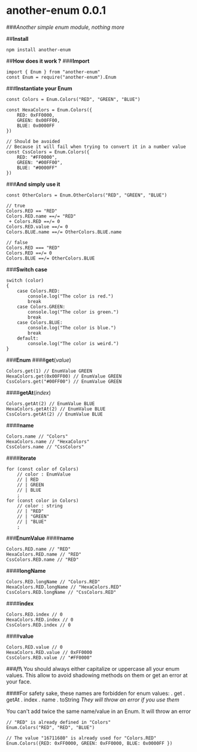**another-enum** 0.0.1
=================
###_Another simple enum module, nothing more_

##**Install**
```
npm install another-enum
```

##**How does it work ?**
###**Import**
```
import { Enum } from "another-enum"
const Enum = require("another-enum").Enum
```

###**Instantiate your Enum**
```
const Colors = Enum.Colors("RED", "GREEN", "BLUE")

const HexaColors = Enum.Colors({
    RED: 0xFF0000,
    GREEN: 0x00FF00,
    BLUE: 0x0000FF
})

// Should be avoided
// Because it will fail when trying to convert it in a number value
const CssColors = Enum.Colors({
    RED: "#FF0000",
    GREEN: "#00FF00",
    BLUE: "#0000FF"
})
```

###**And simply use it**
```
const OtherColors = Enum.OtherColors("RED", "GREEN", "BLUE")

// true
Colors.RED == "RED"
Colors.RED.name ==/= "RED"
 + Colors.RED ==/= 0
Colors.RED.value ==/= 0
Colors.BLUE.name ==/= OtherColors.BLUE.name

// false
Colors.RED === "RED"
Colors.RED ==/= 0
Colors.BLUE ==/= OtherColors.BLUE
```

###**Switch case**
```
switch (color)
{
    case Colors.RED:
        console.log("The color is red.")
        break
    case Colors.GREEN:
        console.log("The color is green.")
        break
    case Colors.BLUE:
        console.log("The color is blue.")
        break
    default:
        console.log("The color is weird.")
}
```

###**Enum**
####**get**(_value_)
```
Colors.get(1) // EnumValue GREEN
HexaColors.get(0x00FF00) // EnumValue GREEN
CssColors.get("#00FF00") // EnumValue GREEN
```

####**getAt**(_index_)
```
Colors.getAt(2) // EnumValue BLUE
HexaColors.getAt(2) // EnumValue BLUE
CssColors.getAt(2) // EnumValue BLUE
```

####**name**
```
Colors.name // "Colors"
HexaColors.name // "HexaColors"
CssColors.name // "CssColors"
```

####**iterate**
```
for (const color of Colors)
    // color : EnumValue
    // | RED
    // | GREEN
    // | BLUE
    ;
for (const color in Colors)
    // color : string
    // | "RED"
    // | "GREEN"
    // | "BLUE"
    ;
```

###**EnumValue**
####**name**
```
Colors.RED.name // "RED"
HexaColors.RED.name // "RED"
CssColors.RED.name // "RED"
```

####**longName**
```
Colors.RED.longName // "Colors.RED"
HexaColors.RED.longName // "HexaColors.RED"
CssColors.RED.longName // "CssColors.RED"
```

####**index**
```
Colors.RED.index // 0
HexaColors.RED.index // 0
CssColors.RED.index // 0
```

####**value**
```
Colors.RED.value // 0
HexaColors.RED.value // 0xFF0000
CssColors.RED.value // "#FF0000"
```

###**/!\\** You should always either capitalize or uppercase all your enum values. This allow to avoid shadowing methods on them or get an error at your face. 

####For safety sake, these names are forbidden for enum values:
    . get
    . getAt
    . index
    . name
    . toString
_They will throw an error if you use them_

You can't add twice the same name/value in an Enum.
It will throw an error
```
// "RED" is already defined in "Colors"
Enum.Colors("RED", "RED", "BLUE")

// The value "16711680" is already used for "Colors.RED"
Enum.Colors({RED: 0xFF0000, GREEN: 0xFF0000, BLUE: 0x0000FF })
```